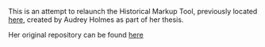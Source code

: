 This is an attempt to relaunch the Historical Markup Tool, previously located [here](http://www.historical-markup.com), created by Audrey Holmes as part of her thesis.

Her original repository can be found [here](https://github.com/auholmes/thesis_app)